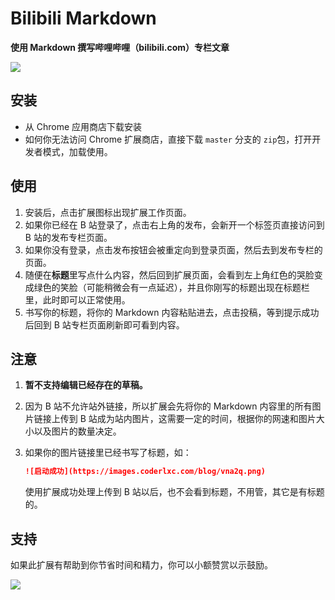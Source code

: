 # Bilibili Markdown

**使用 Markdown 撰写哔哩哔哩（bilibili.com）专栏文章**

![](https://images.coderlxc.com/blog/l3j89.png)

## 安装

* 从 Chrome 应用商店下载安装
* 如何你无法访问 Chrome 扩展商店，直接下载 `master` 分支的 `zip`包，打开开发者模式，加载使用。

## 使用

1. 安装后，点击扩展图标出现扩展工作页面。
2. 如果你已经在 B 站登录了，点击右上角的发布，会新开一个标签页直接访问到 B 站的发布专栏页面。
3. 如果你没有登录，点击发布按钮会被重定向到登录页面，然后去到发布专栏的页面。
4. 随便在**标题**里写点什么内容，然后回到扩展页面，会看到左上角红色的哭脸变成绿色的笑脸（可能稍微会有一点延迟），并且你刚写的标题出现在标题栏里，此时即可以正常使用。
5. 书写你的标题，将你的 Markdown 内容粘贴进去，点击投稿，等到提示成功后回到 B 站专栏页面刷新即可看到内容。

## 注意

1. **暂不支持编辑已经存在的草稿。**

2. 因为 B 站不允许站外链接，所以扩展会先将你的 Markdown 内容里的所有图片链接上传到 B 站成为站内图片，这需要一定的时间，根据你的网速和图片大小以及图片的数量决定。

3. 如果你的图片链接里已经书写了标题，如：

   ```markdown
   ![启动成功](https://images.coderlxc.com/blog/vna2q.png)
   ```

   使用扩展成功处理上传到 B 站以后，也不会看到标题，不用管，其它是有标题的。

## 支持

如果此扩展有帮助到你节省时间和精力，你可以小额赞赏以示鼓励。

![](https://images.coderlxc.com/blog/8dsrm.JPG)